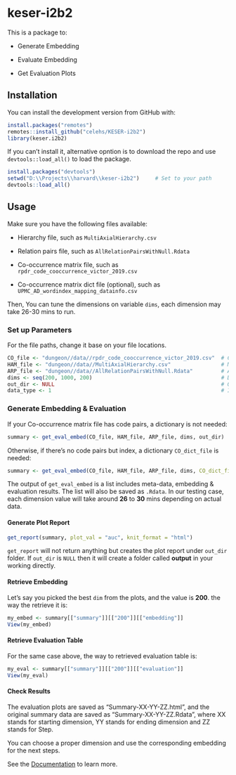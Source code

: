 
<!-- README.md is generated from README.Rmd. Please edit that file -->

# keser-i2b2

This is a package to:

- Generate Embedding

- Evaluate Embedding

- Get Evaluation Plots

## Installation

You can install the development version from GitHub with:

``` r
install.packages("remotes")
remotes::install_github("celehs/KESER-i2b2")
library(keser.i2b2)
```

If you can’t install it, alternative opntion is to download the repo and
use `devtools::load_all()` to load the package.

``` r
install.packages("devtools")
setwd("D:\\Projects\\harvard\\keser-i2b2")     # Set to your path
devtools::load_all()    
```

## Usage

Make sure you have the following files available:

- Hierarchy file, such as `MultiAxialHierarchy.csv`

- Relation pairs file, such as `AllRelationPairsWithNull.Rdata`

- Co-occurrence matrix file, such as
  `rpdr_code_cooccurrence_victor_2019.csv`

- Co-occurrence matrix dict file (optional), such as
  `UPMC_AD_wordindex_mapping_datainfo.csv`

Then, You can tune the dimensions on variable `dims`, each dimension may
take 26-30 mins to run.

### Set up Parameters

For the file paths, change it base on your file locations.

``` r
CO_file <- "dungeon//data//rpdr_code_cooccurrence_victor_2019.csv"  # Co-occurrence File: .csv/.parquet/.Rdata
HAM_file <- "dungeon//data//MultiAxialHierarchy.csv"                # Multi-axial Hierarchy File: .csv/.parquet/.Rdata  
ARP_file <- "dungeon//data//AllRelationPairsWithNull.Rdata"         # All Relation Pairs File: .csv/.parquet/.Rdata  
dims <- seq(200, 1000, 200)                                         # Dimension Setting
out_dir <- NULL                                                     # Output folder setting -  If NULL All Outputs Will Be At: working_dir/output
data_type <- 1                                                      # Input Data Type Setting, Codi Only:1, Codi & CUI: 2 
```

### Generate Embedding & Evaluation

If your Co-occurrence matrix file has code pairs, a dictionary is not
needed:

``` r
summary <- get_eval_embed(CO_file, HAM_file, ARP_file, dims, out_dir)
```

Otherwise, if there’s no code pairs but index, a dictionary
`CO_dict_file` is needed:

``` r
summary <- get_eval_embed(CO_file, HAM_file, ARP_file, dims, CO_dict_file = "UPMC_AD_wordindex_mapping_datainfo.csv", out_dir)    # Repalce your dict file here 
```

The output of `get_eval_embed` is a list includes meta-data, embedding &
evaluation results. The list will also be saved as `.Rdata`. In our
testing case, each dimension value will take around **26** to **30**
mins depending on actual data.

#### Generate Plot Report

``` r
get_report(summary, plot_val = "auc", knit_format = "html")
```

`get_report` will not return anything but creates the plot report under
`out_dir` folder. If `out_dir` is `NULL` then it will create a folder
called **output** in your working directly.

#### Retrieve Embedding

Let’s say you picked the best `dim` from the plots, and the value is
**200**. the way the retrieve it is:

``` r
my_embed <- summary[["summary"]][["200"]][["embedding"]]
View(my_embed)
```

#### Retrieve Evaluation Table

For the same case above, the way to retrieved evaluation table is:

``` r
my_eval <- summary[["summary"]][["200"]][["evaluation"]]
View(my_eval)
```

#### Check Results

The evaluation plots are saved as “Summary-XX-YY-ZZ.html”, and the
original summary data are saved as “Summary-XX-YY-ZZ.Rdata”, where XX
stands for starting dimension, YY stands for ending dimension and ZZ
stands for Step.

You can choose a proper dimension and use the corresponding embedding
for the next steps.

See the [Documentation](https://celehs.github.io/KESER-i2b2/) to learn
more.
